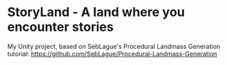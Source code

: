 # StoryLand - A land where you encounter stories

My Unity project, based on SebLague's Procedural Landmass Generation tutorial: https://github.com/SebLague/Procedural-Landmass-Generation
